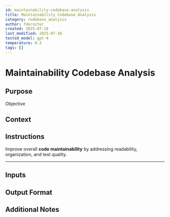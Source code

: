 ```yaml
---
id: maintainability-codebase-analysis
title: Maintainability Codebase Analysis
category: codebase_analysis
author: fderuiter
created: 2025-07-18
last_modified: 2025-07-18
tested_model: gpt-4
temperature: 0.2
tags: []
---
```


# Maintainability Codebase Analysis

## Purpose

Objective

## Context

## Instructions

Improve overall **code maintainability** by addressing readability, organization, and test quality.

---

## Inputs

## Output Format

## Additional Notes
